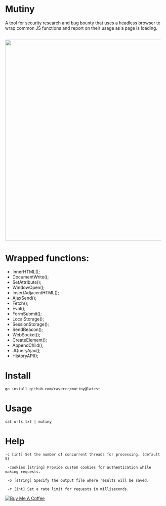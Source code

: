# Mutiny
A tool for security research and bug bounty that uses a headless browser to wrap common JS functions and report on their usage as a page is loading. 
##
<img src="https://i.imgur.com/QA7eNGc.png" width="600" height="650">


# Wrapped functions:
  * InnerHTML();
  * DocumentWrite();
  * SetAttribute();
  * WindowOpen();
  * InsertAdjacentHTML();
  * AjaxSend();
  * Fetch();
  * Eval();
  * FormSubmit();
  * LocalStorage();
  * SessionStorage();
  * SendBeacon();
  * WebSocket();
  * CreateElement();
  * AppendChild();
  * JQueryAjax();
  * HistoryAPI();

# Install
`go install github.com/raverrr/mutiny@latest`

# Usage
`cat urls.txt | mutiny`

# Help
` -c [int] Set the number of concurrent threads for processing. (default 5)          `

` -cookies [string] Provide custom cookies for authentication while making requests.`

`  -o [string] Specify the output file where results will be saved.                  `

`  -r [int] Set a rate limit for requests in milliseconds.                           `


[![Buy Me A Coffee](https://www.buymeacoffee.com/assets/img/custom_images/orange_img.png)](https://www.buymeacoffee.com/r4v3rrr)
